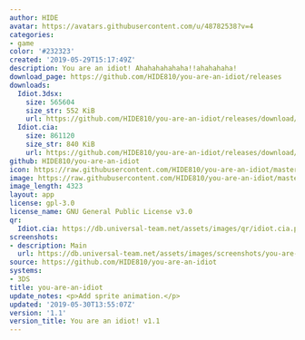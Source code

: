 ```yaml
---
author: HIDE
avatar: https://avatars.githubusercontent.com/u/48782538?v=4
categories:
- game
color: '#232323'
created: '2019-05-29T15:17:49Z'
description: You are an idiot! Ahahahahahaha!!ahahahaha!
download_page: https://github.com/HIDE810/you-are-an-idiot/releases
downloads:
  Idiot.3dsx:
    size: 565604
    size_str: 552 KiB
    url: https://github.com/HIDE810/you-are-an-idiot/releases/download/1.1/Idiot.3dsx
  Idiot.cia:
    size: 861120
    size_str: 840 KiB
    url: https://github.com/HIDE810/you-are-an-idiot/releases/download/1.1/Idiot.cia
github: HIDE810/you-are-an-idiot
icon: https://raw.githubusercontent.com/HIDE810/you-are-an-idiot/master/resource/icon.png
image: https://raw.githubusercontent.com/HIDE810/you-are-an-idiot/master/resource/banner.png
image_length: 4323
layout: app
license: gpl-3.0
license_name: GNU General Public License v3.0
qr:
  Idiot.cia: https://db.universal-team.net/assets/images/qr/idiot.cia.png
screenshots:
- description: Main
  url: https://db.universal-team.net/assets/images/screenshots/you-are-an-idiot/main.png
source: https://github.com/HIDE810/you-are-an-idiot
systems:
- 3DS
title: you-are-an-idiot
update_notes: <p>Add sprite animation.</p>
updated: '2019-05-30T13:55:07Z'
version: '1.1'
version_title: You are an idiot! v1.1
---
```

